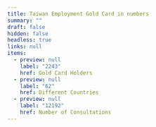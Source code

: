 ```yaml
---
title: Taiwan Employment Gold Card in numbers
summary: ""
draft: false
hidden: false
headless: true
links: null
items:
  - preview: null
    label: "2243"
    href: Gold Card Holders
  - preview: null
    label: "62"
    href: Different Countries
  - preview: null
    label: "12192"
    href: Number of Consultations
---
```


